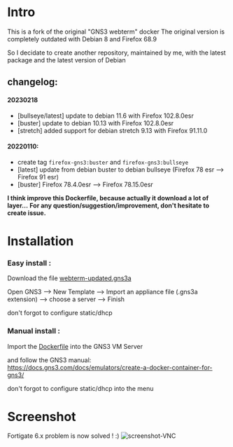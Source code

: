 # Intro
This is a fork of the original "GNS3 webterm" docker
The original version is completely outdated with Debian 8 and Firefox 68.9

So I decidate to create another repository, maintained by me,
with the latest package and the latest version of Debian

## changelog:
#### 20230218
- [bullseye/latest] update to debian 11.6 with Firefox 102.8.0esr
- [buster] update to debian 10.13 with Firefox 102.8.0esr
- [stretch] added support for debian stretch 9.13 with Firefox 91.11.0

#### 20220110:
- create tag `firefox-gns3:buster` and `firefox-gns3:bullseye`
- [latest] update from debian buster to debian bullseye (Firefox 78 esr --> Firefox 91 esr)
- [buster] Firefox 78.4.0esr --> Firefox 78.15.0esr

__I think improve this Dockerfile, because actually it download a lot of layer...__
__For any question/suggestion/improvement, don't hesitate to create issue.__

# Installation
### Easy install :
Download the file [webterm-updated.gns3a](https://github.com/borrougagnou/Firefox-GNS3/releases/latest/download/webterm-updated.gns3a)

Open GNS3 --> New Template --> Import an appliance file (.gns3a extension) --> choose a server --> Finish

don't forgot to configure static/dhcp


### Manual install :
Import the [Dockerfile](https://github.com/borrougagnou/Firefox-GNS3/releases/latest/download/Dockerfile) into the GNS3 VM Server

and follow the GNS3 manual: https://docs.gns3.com/docs/emulators/create-a-docker-container-for-gns3/

don't forgot to configure static/dhcp into the menu


# Screenshot
Fortigate 6.x problem is now solved ! :) 
![screenshot-VNC](https://user-images.githubusercontent.com/10796546/97975437-6d0afa00-1dc9-11eb-8f5a-a17e3a315412.png)
